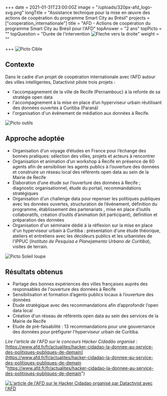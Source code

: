 +++
date = 2021-01-31T23:00:00Z
image = "/uploads/320px-afd_logo-svg.png"
longTitle = "Assistance technique pour la mise en œuvre des actions de coopération du programme Smart City au Brésil"
projects = ["cooperation_internationale"]
title = "AFD - Actions de coopération du programme Smart City au Brésil pour l'AFD"
topAnswer = "2 ans"
topPicto = ""
topQuestion = "Durée de l'intervention ![Fleche vers la droite](/images/white-dotted-arrow.svg)"
weight = ""

+++
![Picto Cible](/images/target.svg)

## Contexte

Dans le cadre d’un projet de coopération internationale avec l’AFD autour des villes intelligentes, Datactivist pilote trois projets :

* l’accompagnement de la ville de Recife (Pernambouc) à la refonte de sa stratégie open data
* l'accompagnement à la mise en place d’un hyperviseur urbain réutilisant des données ouvertes à Curitiba (Paraná)
* l'organisation d'un évènement de médiation aux données à Recife.

![Picto outils](/images/tools.svg)

## Approche adoptée

* Organisation d’un voyage d’études en France pour l’échange des bonnes pratiques: sélection des villes, projets et acteurs à rencontrer
* Organisation et animation d’un workshop à Recife en présence de 60 agents afin de sensibiliser les agents publics à l’ouverture des données et construire un réseau local des référents open data au sein de la Mairie de Recife
* Élaboration d’une étude sur l’ouverture des données à Recife ; diagnostic organisationnel, étude du portail, recommandations stratégiques
* Organisation d’un challenge data pour repenser les politiques publiques avec les données ouvertes, structuration de l’événement, définition du programme, établissement des partenariats , mise en place d’outils collaboratifs, création d’outils d’animation (kit participant), définition et préparation des données
* Organisation d'un séminaire dédié à la réflexion sur la mise en place d'un hyperviseur urbain à Curitiba : présentation d'une étude théorique, ateliers et entretiens avec les décideurs publics et les urbanistes de l'IPPUC (_Instituto de Pesquisa e Planejamento Urbano de Curitiba_), visites de terrain.

![Picto Soleil loupe](/images/search-sun.svg)

## Résultats obtenus

* Partage des bonnes expériences des villes françaises auprès des responsables de l'ouverture des données à Recife
* Sensibilisation et formation d’agents publics locaux à l’ouverture des données
* Étude stratégique avec des recommandations afin d’approfondir l’open data local
* Création d'un réseau de référents open data au sein des services de la Mairie de Recife
* Etude de pré-faisabilité : 13 recommandations pour une gouvernance des données pour préfigurer l'hyperviseur urbain de Curitiba.

_Lire l'article de l'AFD sur le concours Hacker Cidadão organisé :_ [https://www.afd.fr/fr/actualites/hacker-cidadao-la-donnee-au-service-des-politiques-publiques-de-demain](https://www.afd.fr/fr/actualites/hacker-cidadao-la-donnee-au-service-des-politiques-publiques-de-demain "https://www.afd.fr/fr/actualites/hacker-cidadao-la-donnee-au-service-des-politiques-publiques-de-demain")

[![](/uploads/capture-d-ecran-2021-03-02-a-17-29-01.png "L'article de l'AFD sur le Hacker Cidadao organisé par Datactivist avec l'AFD")](https://www.afd.fr/fr/actualites/hacker-cidadao-la-donnee-au-service-des-politiques-publiques-de-demain)